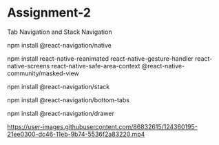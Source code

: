 # Assignment-2

Tab Navigation and Stack Navigation

npm install @react-navigation/native

npm install react-native-reanimated react-native-gesture-handler react-native-screens react-native-safe-area-context @react-native-community/masked-view

npm install @react-navigation/stack

npm install @react-navigation/bottom-tabs

npm install @react-navigation/drawer


https://user-images.githubusercontent.com/86832615/124360195-21ee0300-dc46-11eb-9b74-5536f2a83220.mp4


